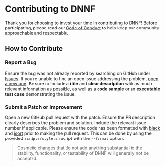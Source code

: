 # Contributing to DNNF

Thank you for choosing to invest your time in contributing to DNNF!
Before participating, please read our [Code of Conduct](./CODE_OF_CONDUCT.md) 
to help keep our community approachable and respectable.

## How to Contribute

### Report a Bug

Ensure the bug was not already reported by searching on GitHub under [Issues](https://github.com/dlshriver/dnnf/issues).
If you're unable to find an open issue addressing the problem, [open a new one](https://github.com/dlshriver/dnnf/issues/new). 
Be sure to include a **title** and **clear description** with as much relevant information as possible, as well as a **code sample** or an **executable test case** demonstrating the issue.

### Submit a Patch or Improvement

Open a new GitHub pull request with the patch.
Ensure the PR description clearly describes the problem and solution. Include the relevant issue number if applicable.
Please ensure the code has been formatted with [black](https://github.com/psf/black) and [isort](https://github.com/PyCQA/isort) prior to making the pull request.
This can be done by using the provided `scripts/style.sh` script with the `--format` option.
<!-- 
TODO: Describe coding conventions, etc.
-->

> Cosmetic changes that do not add anything substantial to the stability, functionality, or testability of DNNF will generally not be accepted.

<!--
TODO:
## General Overview

Information on repo layout, standards, conventions, etc.
-->
